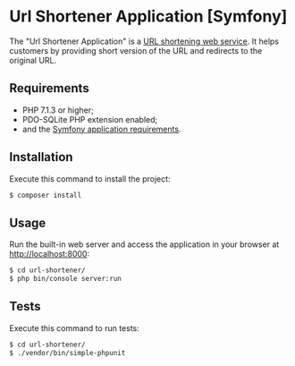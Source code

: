 Url Shortener Application [Symfony]
==================================

The "Url Shortener Application" is a [URL shortening web service][1]. It helps customers by providing short version of the URL and redirects to the original URL.

Requirements
------------

  * PHP 7.1.3 or higher;
  * PDO-SQLite PHP extension enabled;
  * and the [Symfony application requirements][2].

Installation
------------

Execute this command to install the project:

```bash
$ composer install
```

Usage
-----

Run the built-in web server and access the application in your browser at <http://localhost:8000>:

```bash
$ cd url-shortener/
$ php bin/console server:run
```

Tests
-----

Execute this command to run tests:

```bash
$ cd url-shortener/
$ ./vendor/bin/simple-phpunit
```

[1]: https://en.wikipedia.org/wiki/URL_shortening
[2]: https://symfony.com/doc/current/reference/requirements.html
